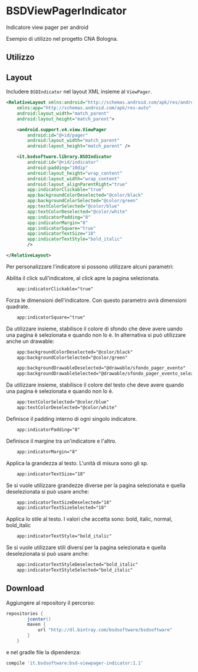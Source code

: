 BSDViewPagerIndicator
==========================

Indicatore view pager per android

Esempio di utilizzo nel progetto CNA Bologna.

Utilizzo
-----

Layout
---
Includere `BSDIndicator` nel layout XML insieme al `ViewPager`.

```xml
<RelativeLayout xmlns:android="http://schemas.android.com/apk/res/android"
    xmlns:app="http://schemas.android.com/apk/res-auto"
    android:layout_width="match_parent"
    android:layout_height="match_parent">

    <android.support.v4.view.ViewPager
        android:id="@+id/pager"
        android:layout_width="match_parent"
        android:layout_height="match_parent" />

    <it.bsdsoftware.library.BSDIndicator
        android:id="@+id/indicator"
        android:padding="10dip"
        android:layout_height="wrap_content"
        android:layout_width="wrap_content"
        android:layout_alignParentRight="true"
        app:indicatorClickable="true"
        app:backgroundColorDeselected="@color/black"
        app:backgroundColorSelected="@color/green"
        app:textColorSelected="@color/blue"
        app:textColorDeselected="@color/white"
        app:indicatorPadding="8"
        app:indicatorMargin="8"
        app:indicatorSquare="true"
        app:indicatorTextSize="18"
        app:indicatorTextStyle="bold_italic"
        />

</RelativeLayout>
```

Per personalizzare l'indicatore si possono utilizzare alcuni parametri:

Abilita il click sull'indicatore, al click apre la pagina selezionata. 
```xml
    app:indicatorClickable="true"
```
Forza le dimensioni dell'indicatore. Con questo parametro avrà dimensioni quadrate.
```xml
    app:indicatorSquare="true"
```
Da utilizzare insieme, stabilisce il colore di sfondo che deve avere uando una pagina è selezionata e quando non lo è.
In alternativa si può utilizzare anche un drawable:
```xml
    app:backgroundColorDeselected="@color/black"
    app:backgroundColorSelected="@color/green"
```
```xml
    app:backgroundDrawableDeselected="@drawable/sfondo_pager_evento"
    app:backgroundDrawableSelected="@drawable/sfondo_pager_evento_selezionato"
```
Da utilizzare insieme, stabilisce il colore del testo che deve avere quando una pagina è selezionata e quando non lo è.
```xml
    app:textColorSelected="@color/blue"
    app:textColorDeselected="@color/white"
```
Definisce il padding interno di ogni singolo indicatore.
```xml
    app:indicatorPadding="8"
```

Definisce il margine tra un'indicatore e l'altro.
```xml
    app:indicatorMargin="8"
```
Applica la grandezza al testo. L'unità di misura sono gli sp.
```xml
    app:indicatorTextSize="18"
```
 Se si vuole utilizzare grandezze diverse per la pagina selezionata e quella deselezionata si può usare anche:
```xml
    app:indicatorTextSizeDeselected="18"
    app:indicatorTextSizeSelected="18"
```
Applica lo stile al testo. I valori che accetta sono:
bold, italic, normal, bold_italic
```xml
    app:indicatorTextStyle="bold_italic"
```
Se si vuole utilizzare stili diversi per la pagina selezionata e quella deselezionata si può usare anche:
```xml
    app:indicatorTextStyleDeselected="bold_italic"
    app:indicatorTextStyleSelected="bold_italic"
```



Download
--------

Aggiungere al repository il percorso:
```groovy
repositories {
        jcenter()
        maven {
            url "http://dl.bintray.com/bsdsoftware/bsdsoftware"
        }
    }
```
e nel gradle file la dipendenza:
```groovy
compile 'it.bsdsoftware:bsd-viewpager-indicator:1.1'
```


